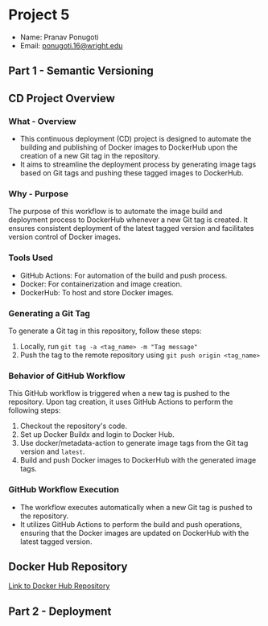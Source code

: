 # Project 5
- Name: Pranav Ponugoti
- Email: ponugoti.16@wright.edu

## Part 1 - Semantic Versioning
## CD Project Overview
### What - Overview
- This continuous deployment (CD) project is designed to automate the building and publishing of Docker images to DockerHub upon the creation of a new Git tag in the repository.
- It aims to streamline the deployment process by generating image tags based on Git tags and pushing these tagged images to DockerHub.

### Why - Purpose
The purpose of this workflow is to automate the image build and deployment process to DockerHub whenever a new Git tag is created. It ensures consistent deployment of the latest tagged version and facilitates version control of Docker images.

### Tools Used
- GitHub Actions: For automation of the build and push process.
- Docker: For containerization and image creation.
- DockerHub: To host and store Docker images.

### Generating a Git Tag
To generate a Git tag in this repository, follow these steps:
1. Locally, run `git tag -a <tag_name> -m "Tag message"`
2. Push the tag to the remote repository using `git push origin <tag_name>`

### Behavior of GitHub Workflow
This GitHub workflow is triggered when a new tag is pushed to the repository. Upon tag creation, it uses GitHub Actions to perform the following steps:
1. Checkout the repository's code.
2. Set up Docker Buildx and login to Docker Hub.
3. Use docker/metadata-action to generate image tags from the Git tag version and `latest`.
4. Build and push Docker images to DockerHub with the generated image tags.

### GitHub Workflow Execution
- The workflow executes automatically when a new Git tag is pushed to the repository.
- It utilizes GitHub Actions to perform the build and push operations, ensuring that the Docker images are updated on DockerHub with the latest tagged version.

## Docker Hub Repository
[Link to Docker Hub Repository](https://hub.docker.com/repository/docker/pranavponugoti16/docker-test)

## Part 2 - Deployment
